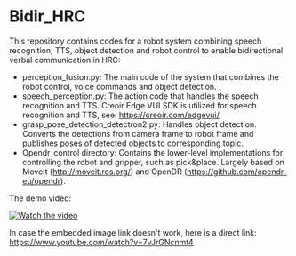 # Bidir_HRC
This repository contains codes for a robot system combining speech recognition, TTS, object detection and robot control to enable bidirectional verbal communication in HRC:

  * perception_fusion.py: The main code of the system that combines the robot control, voice commands and object detection.
  * speech_perception.py: The action code that handles the speech recognition and TTS. Creoir Edge VUI SDK is utilized for speech recognition and TTS, see: https://creoir.com/edgevui/
  * grasp_pose_detection_detectron2.py: Handles object detection. Converts the detections from camera frame to robot frame and publishes poses of detected objects to corresponding topic.
  * Opendr_control directory: Contains the lower-level implementations for controlling the robot and gripper, such as pick&place. Largely based on MoveIt (http://moveit.ros.org/) and OpenDR (https://github.com/opendr-eu/opendr).

The demo video:

[![Watch the video](https://img.youtube.com/vi/7vJrGNcnmt4/maxresdefault.jpg)](https://youtu.be/7vJrGNcnmt4)

In case the embedded image link doesn't work, here is a direct link: https://www.youtube.com/watch?v=7vJrGNcnmt4 
